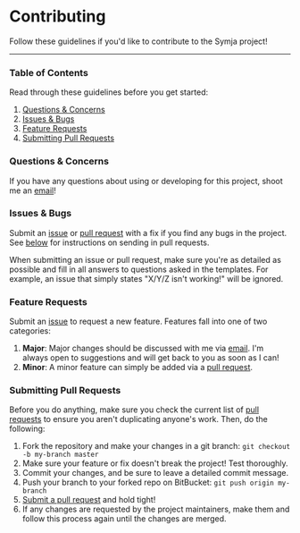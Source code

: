 # Contributing

Follow these guidelines if you'd like to contribute to the Symja project!

---

### Table of Contents

Read through these guidelines before you get started:

1. [Questions & Concerns](#questions--concerns)
2. [Issues & Bugs](#issues--bugs)
3. [Feature Requests](#feature-requests)
4. [Submitting Pull Requests](#submitting-pull-requests) 

### Questions & Concerns

If you have any questions about using or developing for this project, shoot me
an [email][1]!

### Issues & Bugs

Submit an [issue][2] or [pull request][3] with a fix if you find any bugs in
the project. See [below](#submitting-pull-requests) for instructions on sending
in pull requests.

When submitting an issue or pull request, make sure you're as detailed as possible
and fill in all answers to questions asked in the templates. For example, an issue
that simply states "X/Y/Z isn't working!" will be ignored.

### Feature Requests

Submit an [issue][2] to request a new feature. Features fall into one of two
categories:

1. **Major**: Major changes should be discussed with me via [email][1]. I'm
always open to suggestions and will get back to you as soon as I can!
2. **Minor**: A minor feature can simply be added via a [pull request][3].

### Submitting Pull Requests

Before you do anything, make sure you check the current list of [pull requests][4]
to ensure you aren't duplicating anyone's work. Then, do the following:

1. Fork the repository and make your changes in a git branch: `git checkout -b my-branch master`
2. Make sure your feature or fix doesn't break the project! Test thoroughly.
3. Commit your changes, and be sure to leave a detailed commit message.
4. Push your branch to your forked repo on BitBucket: `git push origin my-branch`
5. [Submit a pull request][3] and hold tight!
6. If any changes are requested by the project maintainers, make them and follow this process again until the changes are merged.

[1]: mailto:axelclk@gmail.com
[2]: https://bitbucket.org/axelclk/symja_android_library/issues/new
[3]: https://bitbucket.org/axelclk/symja_android_library/pull-requests/new
[4]: https://bitbucket.org/axelclk/symja_android_library/pull-requests/
